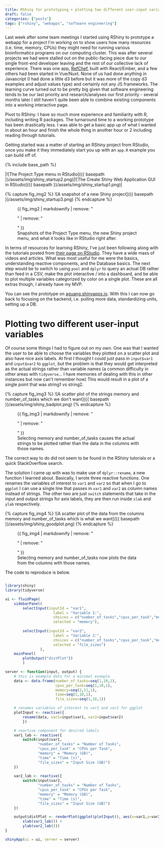 ```yaml
---
title: RShiny for prototyping + plotting two different user-input variables
draft: false
categories: ["posts"]
tags: ["rshiny", "webapps", "software engineering"]
---
```


Last week after some team meetings I started using RShiny to prototype a webapp for a project I'm working on to show users how many resources (i.e. time, memory, CPUs) they might need for running various bioinformatics programs on our computing cluster. This was after several projects we had were stalled out on the public-facing piece due to our single front-end developer leaving and the rest of our collective lack of experience. There was one app, [RefChef](https://compbiocore.github.io/refchef-ember/#/references), built with React/Ember, and a few others had been started in Vue/Nuxt. None of us had done anything in Javascript (I had done a little d3 before but it was more of the copy d3 examples and adjust values type) and certainly not any JS frameworks. The learning curve turned out to be pretty big given that software engineering tends to be our last priority and research/analyses our first priority - several months later I still haven't quite been able to combine existing components into a working interactive page.

Pivot to RShiny. I have so much more experience and familiarity with R, including writing R packages. The turnaround time to a working prototype has been drastically less. I was able to get a basic app up of what I wanted in about an hour and finish the whole thing in another hour or 2 including reading through tutorials.

Getting started was a matter of starting an RShiny project from RStudio, once you make it they immediately start you up with an `app.R` example you can build off of.

{% include base_path %}

|![The Project Type menu in RStudio]({{ basepath }}/assets/img/shiny_startup2.png)|![The Create Shiny Web Application GUI in RStudio]({{ basepath }}/assets/img/shiny_startup1.png)|

{% capture fig_img2 %}
![A snapshot of a new Shiny project]({{ basepath }}/assets/img/shiny_startup3.png)
{% endcapture %}

<figure>
  {{ fig_img2 | markdownify | remove: "<p>" | remove: "</p>" }}
  <figcaption>Snapshots of the Project Type menu, the new Shiny project menu, and what it looks like in RStudio right after.</figcaption>
</figure>

In terms of resources for learning RShiny, I've just been following along with the tutorials posted from [their page on RStudio](https://shiny.rstudio.com/articles/basics.html). They have a wide mass of videos and articles. What was most useful for me were the basics, understanding reactive components, and the Database basics. The next step would be to switch to using `pool` and `dplyr` to query an actual DB rather than feed in a CSV, make the plot interactive / into a dashboard, and be able to plot multiple variables categorized by color on a single plot. These are all extras though, I already have my MVP.

You can see the prototype on [aguang.shinyapps.io](https://aguang.shinyapps.io/shiny/). With this I can now go back to focusing on the backend, i.e. pulling more data, standardizing units, setting up a DB.

# Plotting two different user-input variables

Of course some things I had to figure out on my own. One was that I wanted the user to be able to choose the variables they plotted on a scatter plot and also have nice axis labels. At first I thought I could just pass in `input$var1` and `input$var2` to `ggplot`, but the problem is that they would get interpreted as the actual strings rather than variable names (a common difficulty in other areas with `tidyverse`... I have memories of dealing with this in other instances but now can't remember how) This would result in a plot of a single point that was string1 vs string2.

{% capture fig_img3 %}
![A scatter plot of the strings memory and number_of_tasks which we don't want]({{ basepath }}/assets/img/shiny_badplot.png)
{% endcapture %}

<figure>
  {{ fig_img3 | markdownify | remove: "<p>" | remove: "</p>" }}
  <figcaption>Selecting memory and number_of_tasks causes the actual strings to be plotted rather than the data in the columns with those names.</figcaption>
</figure>

The correct way to do did not seem to be found in the RShiny tutorials or a quick StackOverflow search.

The solution I came up with was to make use of `dplyr::rename`, a new function I learned about. Basically, I wrote three reactive functions. One renames the variables of interest to `var1` and `var2` so that when I go to `ggplot` I can use a single line that passes in `var1` and `var2` as column names instead of strings. The other two are just `switch` statements that take in the input and output strings for axis labels, they are then run inside `xlab` and `ylab` respectively.

{% capture fig_img4 %}
![A scatter plot of the data from the columns memory and number_of_tasks which is what we want]({{ basepath }}/assets/img/shiny_goodplot.png)
{% endcapture %}

<figure>
  {{ fig_img4 | markdownify | remove: "<p>" | remove: "</p>" }}
  <figcaption>Selecting memory and number_of_tasks now plots the data from the columns with those names.</figcaption>
</figure>

The code to reproduce is below.

```r

library(shiny)
library(tidyverse)

ui <- fluidPage(
	sidebarPanel(
		selectInput(inputId = "var1",
                      label = "Variable 1:",
                      choices = c("number_of_tasks","cpus_per_task","memory","time","file_sizes"),
                      selected = "memory"),
          
        selectInput(inputId = "var2",
                      label = "Variable 2:",
                      choices = c("number_of_tasks","cpus_per_task","memory","time","file_sizes"),
                      selected = "file_sizes")
                ),
    mainPanel(
    	plotOutput("distPlot"))
    	)

server <- function(input, output) {
	# this is example data for a minimal example
	data <- data.frame(number_of_tasks=seq(1,10,1),
                       cpus_per_task=seq(1,10,1),
                       memory=seq(2,11,1),
                       time=seq(1,10,1),
                       file_sizes=seq(1,10,1))

    # renames variables of interest to var1 and var2 for ggplot
	plotInput <- reactive({
		rename(data, var1=input$var1, var2=input$var2)
		})

	# reactive component for desired labels
	var1_lab <- reactive({
        switch(input$var1,
               "number_of_tasks" = "Number of Tasks",
               "cpus_per_task" = "CPUs per Task",
               "memory" = "Memory (GB)",
               "time" = "Time (s)",
               "file_sizes" = "Input Size (GB)")
    })
    
    var2_lab <- reactive({
        switch(input$var2,
               "number_of_tasks" = "Number of Tasks",
               "cpus_per_task" = "CPUs per Task",
               "memory" = "Memory (GB)",
               "time" = "Time (s)",
               "file_sizes" = "Input Size (GB)")
    })

    output$distPlot <- renderPlot(ggplot(plotInput(), aes(x=var1,y=var2)) + geom_point() +
        xlab(var1_lab()) +
        ylab(var2_lab()))
}

shinyApp(ui = ui, server = server)
```